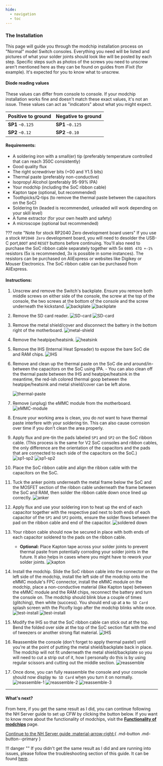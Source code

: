 ```yaml
---
hide:
  - navigation
  - toc
---
```


### **The Installation**

This page will guide you through the modchip installation process on "Normal" model Switch consoles. Everything you need will be listed and pictures of what your solder joints should look like will be posted by each step.
Specific steps such as photos of the screws you need to unscrew aren't mentioned here as they can be found on guides from iFixit (for example). It's expected for you to know what to unscrew.

#### Diode reading values

These values can differ from console to console. If your modchip installation works fine and doesn't match these exact values, it's not an issue. These values can act as "indicators" about what you might expect.

| Positive to ground     | Negative to ground     |
| ---------------------- | ---------------------- |
| **SP1**  `~0.125`      | **SP1**  `~0.125`      |
| **SP2**  `~0.12`       | **SP2**  `~0.10`       |

#### Requirements:

- A soldering iron with a small(er) tip (preferably temperature controlled that can reach 350C consistently)
- Good quality flux
- The right screwdriver bits (+00 and Y1.5 bits)
- Thermal paste (preferably non-conductive)
- Isopropyl Alcohol (preferably 95-99% IPA)
- Your modchip (including the SoC ribbon cable)
- Kapton tape (optional, but recommended)
- Toothpicks/Q-tips (to remove the thermal paste between the capacitors on the SoC)
- Soldering tin (leaded is recommended, unleaded will work depending on your skill level)
- A fume extractor (for your own health and safety)
- A microscope (optional but recommended)

??? note "Note for stock RP2040 Zero development board users"
     If you use a stock `RP2040 Zero` development board, you will need to desolder the USB-C port,`BOOT` and `RESET` buttons before continuing. You'll also need to purchase the SoC ribbon cable separately together with 5x `0805 47Ω +-1%` resistors (5x is recommended, 3x is possible in some instances).
     The resistors can be purchased on AliExpress or websites like Digikey or Mouser Electronics. The SoC ribbon cable can be purchased from AliExpress.

#### Instructions:

1. Unscrew and remove the Switch's backplate. Ensure you remove both middle screws on either side of the console, the screw at the top of the console, the two screws at the bottom of the console and the screw underneath the kickstand.
     ![backplate](../img/normal_img/1.JPG)
     ![backplate](../img/normal_img/2.JPG)

2. Remove the SD card reader.
     ![SD-card](../img/normal_img/3.JPG)
     ![SD-card](../img/normal_img/4.JPG)

3. Remove the metal shield/cover and disconnect the battery in the bottom right of the motherboard.
     ![metal-shield](../img/normal_img/5.JPG)

4. Remove the heatpipe/heatsink.
     ![heatsink](../img/normal_img/6.JPG)

5. Remove the IHS (Internal Heat Spreader) to expose the bare SoC die and RAM chips.
     ![IHS](../img/normal_img/7.JPG)

6. Remove and clean up the thermal paste on the SoC die and around/in-between the capacitors on the SoC using IPA.
       - You can also clean off the thermal paste between the IHS and heatpipe/heatsink in the meantime, the red-ish colored thermal goop between the heatpipe/heatsink and metal shield/cover can be left alone.

     ![thermal-paste](../img/normal_img/8.JPG)

7. Remove (unplug) the eMMC module from the motherboard.
     ![eMMC-module](../img/normal_img/9.JPG)

8. Ensure your working area is clean, you do *not* want to have thermal paste interfere with your soldering tin. This can also cause corrosion over time if you don't clean the area properly.

9. Apply flux and pre-tin the pads labeled `SP1` and `SP2` on the SoC ribbon cable. (This process is the same for V2 SoC consoles and ribbon cables, the only difference are the orientation of the capacitors and the pads that are connected to each side of the capacitors on the SoC.)
     ![sp1-sp2](../img/normal_img/sp1-sp2/not-tinned.JPG)
     ![sp1-sp2](../img/normal_img/sp1-sp2/tinned.JPG)

10. Place the SoC ribbon cable and align the ribbon cable with the capacitors on the SoC.

11. Tuck the anker points underneath the metal frame below the SoC and the MOSFET section of the ribbon cable underneath the frame between the SoC and RAM, then solder the ribbon cable down once lined up correctly.
     ![anker](../img/normal_img/lined-up.jpg)

12. Apply flux and use your soldering iron to heat up the end of each capacitor together with the respective pad next to both ends of each capacitor of the `SP1` and `SP2` points, ensure the solder flows between the pad on the ribbon cable and end of the capacitor.
     ![soldered down](../img/normal_img/soldered-down.jpg)

13. Your ribbon cable should now be secured in place with both ends of each capacitor soldered to the pads on the ribbon cable.
       - **Optional:** Place Kapton tape across your solder joints to prevent thermal paste from potentially corroding your solder joints in the future. It also helps in cases where you might have to rework your solder joints.
       ![kapton](../img/normal_img/13-kapton.jpg)

14. Install the modchip. Slide the SoC ribbon cable into the connector on the left side of the modchip, install the left side of the modchip onto the eMMC module's FPC connector, install the eMMC module on the modchip, place a non-conductive material (like Kapton tape) between the eMMC module and the RAM chips, reconnect the battery and turn the console on. The modchip should blink blue a couple of times (glitching), then white (success). You should end up at a `No SD Card` splash screen with the Picofly logo after the modchip blinks white once.
     ![test-install](../img/normal_img/12.JPG)
     ![test-install](../img/normal_img/14.JPG)

15. Modify the IHS so that the SoC ribbon cable can stick out at the top. Bend the folded over side at the top of the SoC section flat with the end of tweezers or another strong flat material.
     ![IHS](../img/normal_img/17.jpg)

16. Reassemble the console (don't forget to apply thermal paste!) until you're at the point of putting the metal shield/backplate back in place. The modchip will not fit underneath the metal shield/backplate so you will need to cut a strip out of it, how I personally do this is by using regular scissors and cutting out the middle section.
     ![reassemble](../img/normal_img/16.JPG)

17. Once done, you can fully reassemble the console and your console should now display `No SD Card` when you turn it on normally.
     ![reassemble-1](../img/normal_img/20.JPG)
     ![reassemble-2](../img/normal_img/21.JPG)
     ![reassemble-3](../img/normal_img/22.JPG)

-----

#### What's next?

From here, if you get the same result as I did, you can continue following the NH Server guide to set up CFW by clicking the button below. If you want to know more about the functionality of modchips, visit the [**Functionality of modchips**](../functionality/functionality_of_modchips.md) page.

[Continue to the NH Server guide :material-arrow-right:](https://nh-server.github.io/switch-guide/){ .md-button .md-button--primary }

!!! danger ""
    If you didn't get the same result as I did and are running into issues, please follow the troubleshooting section of this guide.
    It can be found [here](../troubleshooting/error_codes.md).

